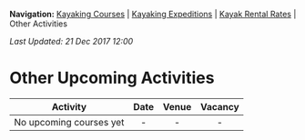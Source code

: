 **Navigation:** [Kayaking Courses](index) &#124; [Kayaking Expeditions](expedition) &#124; [Kayak Rental Rates](rental) &#124; Other Activities

_Last Updated: 21 Dec 2017 12:00_
# Other Upcoming Activities

Activity | Date | Venue | Vacancy
:---:|:---:|:---:|:---:
No upcoming courses yet|-|-|-

